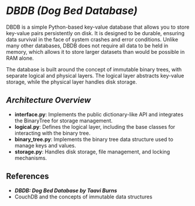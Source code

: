 # *DBDB (Dog Bed Database)*

DBDB is a simple Python-based key-value database that allows you to store key-value pairs persistently on disk. It is designed to be durable, ensuring data survival in the face of system crashes and error conditions. Unlike many other databases, DBDB does not require all data to be held in memory, which allows it to store larger datasets than would be possible in RAM alone.

The database is built around the concept of immutable binary trees, with separate logical and physical layers. The logical layer abstracts key-value storage, while the physical layer handles disk storage.

## *Architecture Overview*

- **interface.py**: Implements the public dictionary-like API and integrates the BinaryTree for storage management.
- **logical.py**: Defines the logical layer, including the base classes for interacting with the binary tree.
- **binary_tree.py**: Implements the binary tree data structure used to manage keys and values.
- **storage.py**: Handles disk storage, file management, and locking mechanisms.

## **References**
- ***DBDB: Dog Bed Database by Taavi Burns***
- CouchDB and the concepts of immutable data structures
